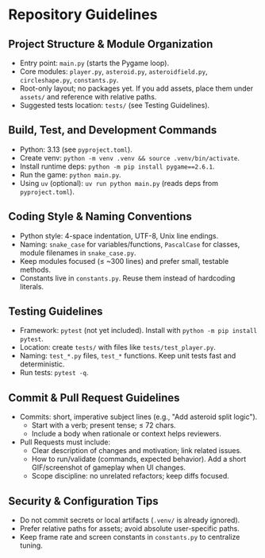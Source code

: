# Repository Guidelines

## Project Structure & Module Organization
- Entry point: `main.py` (starts the Pygame loop).
- Core modules: `player.py`, `asteroid.py`, `asteroidfield.py`, `circleshape.py`, `constants.py`.
- Root-only layout; no packages yet. If you add assets, place them under `assets/` and reference with relative paths.
- Suggested tests location: `tests/` (see Testing Guidelines).

## Build, Test, and Development Commands
- Python: 3.13 (see `pyproject.toml`).
- Create venv: `python -m venv .venv && source .venv/bin/activate`.
- Install runtime deps: `python -m pip install pygame==2.6.1`.
- Run the game: `python main.py`.
- Using `uv` (optional): `uv run python main.py` (reads deps from `pyproject.toml`).

## Coding Style & Naming Conventions
- Python style: 4-space indentation, UTF-8, Unix line endings.
- Naming: `snake_case` for variables/functions, `PascalCase` for classes, module filenames in `snake_case.py`.
- Keep modules focused (≤ ~300 lines) and prefer small, testable methods.
- Constants live in `constants.py`. Reuse them instead of hardcoding literals.

## Testing Guidelines
- Framework: `pytest` (not yet included). Install with `python -m pip install pytest`.
- Location: create `tests/` with files like `tests/test_player.py`.
- Naming: `test_*.py` files, `test_*` functions. Keep unit tests fast and deterministic.
- Run tests: `pytest -q`.

## Commit & Pull Request Guidelines
- Commits: short, imperative subject lines (e.g., "Add asteroid split logic").
  - Start with a verb; present tense; ≤ 72 chars.
  - Include a body when rationale or context helps reviewers.
- Pull Requests must include:
  - Clear description of changes and motivation; link related issues.
  - How to run/validate (commands, expected behavior). Add a short GIF/screenshot of gameplay when UI changes.
  - Scope discipline: no unrelated refactors; keep diffs focused.

## Security & Configuration Tips
- Do not commit secrets or local artifacts (`.venv/` is already ignored).
- Prefer relative paths for assets; avoid absolute user-specific paths.
- Keep frame rate and screen constants in `constants.py` to centralize tuning.
